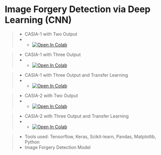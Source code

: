 # Image Forgery Detection via Deep Learning (CNN)

> - CASIA-1 with Two Output 
> - - [![Open In Colab](https://colab.research.google.com/assets/colab-badge.svg)](https://githubtocolab.com/yashgupta1299/Image_Forgery_Detection/blob/test1/C1project.ipynb "Open Notebook")

> - CASIA-1 with Three Output
> - - [![Open In Colab](https://colab.research.google.com/assets/colab-badge.svg)](https://githubtocolab.com/yashgupta1299/Image_Forgery_Detection/blob/test1/C1_retrain_from_start_3_Output.ipynb "Open Notebook")

> - CASIA-1 with Three Output and Transfer Learning 
> - - [![Open In Colab](https://colab.research.google.com/assets/colab-badge.svg)](https://githubtocolab.com/yashgupta1299/Image_Forgery_Detection/blob/test1/C1project_tranfer_learning_3O.ipynb "Open Notebook")

> - CASIA-2 with Two Output 
> - - [![Open In Colab](https://colab.research.google.com/assets/colab-badge.svg)](https://githubtocolab.com/yashgupta1299/Image_Forgery_Detection/blob/test1/C2project.ipynb "Open Notebook")

> - CASIA-2 with Three Output and Transfer Learning 
> - - [![Open In Colab](https://colab.research.google.com/assets/colab-badge.svg)](https://githubtocolab.com/yashgupta1299/Image_Forgery_Detection/blob/test1/C2project_tranfer_learning_3O.ipynb "Open Notebook")

> - Tools used: Tensorflow, Keras, Scikit-learn, Pandas, Matplotlib, Python
> - Image Forgery Detection Model
